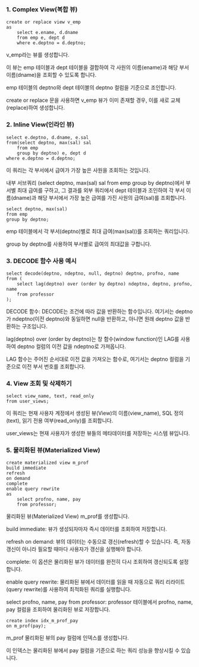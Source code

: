 ### 1. Complex View(복합 뷰)
```
create or replace view v_emp
as
    select e.ename, d.dname
    from emp e, dept d
    where e.deptno = d.deptno;
```
v_emp라는 뷰를 생성합니다. 

이 뷰는 emp 테이블과 dept 테이블을 결합하여 각 사원의 이름(ename)과 해당 부서 이름(dname)을 조회할 수 있도록 합니다.

emp 테이블의 deptno와 dept 테이블의 deptno 컬럼을 기준으로 조인합니다.

create or replace 문을 사용하면 v_emp 뷰가 이미 존재할 경우, 이를 새로 교체(replace)하여 생성합니다.

### 2. Inline View(인라인 뷰)
```
select e.deptno, d.dname, e.sal
from(select deptno, max(sal) sal
    from emp
    group by deptno) e, dept d
where e.deptno = d.deptno;
```
이 쿼리는 각 부서에서 급여가 가장 높은 사원을 조회하는 것입니다.

내부 서브쿼리 (select deptno, max(sal) sal from emp group by deptno)에서 부서별 최대 급여를 구하고, 그 결과를 외부 쿼리에서 dept 테이블과 조인하여 각 부서 이름(dname)과 해당 부서에서 가장 높은 급여를 가진 사원의 급여(sal)를 조회합니다.

```
select deptno, max(sal)
from emp
group by deptno;
```
emp 테이블에서 각 부서(deptno)별로 최대 급여(max(sal))를 조회하는 쿼리입니다.

group by deptno를 사용하여 부서별로 급여의 최대값을 구합니다.

### 3. DECODE 함수 사용 예시
```
select decode(deptno, ndeptno, null, deptno) deptno, profno, name
from (
    select lag(deptno) over (order by deptno) ndeptno, deptno, profno, name
    from professor
);
```
DECODE 함수: DECODE는 조건에 따라 값을 반환하는 함수입니다. 여기서는 deptno가 ndeptno(이전 deptno)와 동일하면 null을 반환하고, 아니면 원래 deptno 값을 반환하는 구조입니다.

lag(deptno) over (order by deptno)는 창 함수(window function)인 LAG를 사용하여 deptno 컬럼의 이전 값을 ndeptno로 가져옵니다.

LAG 함수는 주어진 순서대로 이전 값을 가져오는 함수로, 여기서는 deptno 컬럼을 기준으로 이전 부서 번호를 조회합니다.

### 4. View 조회 및 삭제하기
```
select view_name, text, read_only
from user_views;
```
이 쿼리는 현재 사용자 계정에서 생성된 뷰(View)의 이름(view_name), SQL 정의(text), 읽기 전용 여부(read_only)를 조회합니다.

user_views는 현재 사용자가 생성한 뷰들의 메타데이터를 저장하는 시스템 뷰입니다.

### 5. 물리화된 뷰(Materialized View)
```
create materialized view m_prof
build immediate
refresh
on demand
complete
enable query rewrite
as
    select profno, name, pay
    from professor;
```
물리화된 뷰(Materialized View) m_prof를 생성합니다.

build immediate: 뷰가 생성되자마자 즉시 데이터를 조회하여 저장합니다.

refresh on demand: 뷰의 데이터는 수동으로 갱신(refresh)할 수 있습니다. 즉, 자동 갱신이 아니라 필요할 때마다 사용자가 갱신을 실행해야 합니다.

complete: 이 옵션은 물리화된 뷰가 데이터를 완전히 다시 조회하여 갱신되도록 설정합니다.

enable query rewrite: 물리화된 뷰에서 데이터를 읽을 때 자동으로 쿼리 리라이트(query rewrite)를 사용하여 최적화된 쿼리를 실행합니다.

select profno, name, pay from professor: professor 테이블에서 profno, name, pay 컬럼을 조회하여 물리화된 뷰로 저장합니다.

```
create index idx_m_prof_pay
on m_prof(pay);
```
m_prof 물리화된 뷰의 pay 컬럼에 인덱스를 생성합니다.

이 인덱스는 물리화된 뷰에서 pay 컬럼을 기준으로 하는 쿼리 성능을 향상시킬 수 있습니다.
